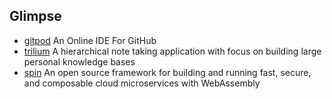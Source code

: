 ## Glimpse

- [gitpod](gitpod.io)   An Online IDE For GitHub
- [trilium](https://github.com/zadam/trilium) A hierarchical note taking application with focus on building large personal knowledge bases
- [spin](https://github.com/fermyon/spin) An open source framework for building and running fast, secure, and composable cloud microservices with WebAssembly
